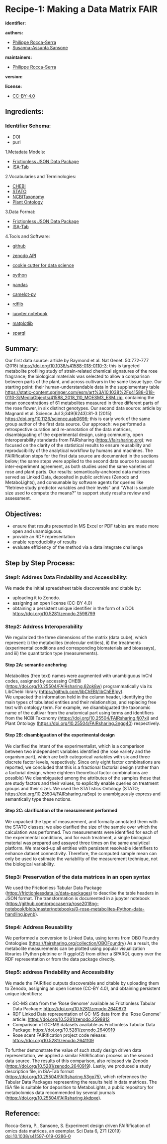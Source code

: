 # Recipe-1: Making a Data Matrix FAIR

**identifier:**

**authors:**

- [Philippe Rocca-Serra](https://github.com/proccaserra)
- [Susanna-Assunta Sansone](https://github.com/susannasansone)

**maintainers:**
- [Philippe Rocca-Serra](https://github.com/proccaserra)

**version:**


**license:**
- [CC-BY-4.0](https://creativecommons.org/licenses/by/4.0/)

## Ingredients:

### Identifier Schema:
    
- DOI
- purl


1.Metadata Models:
    
- [Frictionless JSON Data Package](https://frictionlessdata.io/specs/data-package/)
- [ISA-Tab](https://doi.org/10.25504/FAIRsharing.53gp75)

2.Vocabularies and Terminologies:

- [CHEBI](http://www.obofoundry.org/ontology/chebi.html)
- [STATO](https://www.stato-ontology.org)
- [NCBITaxonomy](https://www.ncbi.nlm.nih.gov/Taxonomy/Browser/wwwtax.cgi)
- [Plant Ontology](http://www.obofoundry.org/ontology/po.html)

3.Data Format:
       
- [Frictionless JSON Data Package](https://frictionlessdata.io/specs/data-package/)
- [ISA-Tab](https://doi.org/10.25504/FAIRsharing.53gp75)

4.Tools and  Software:

- [github](https://github.com/)
- [zenodo API](https://developers.zenodo.org/)
- [cookie cutter for data science](https://drivendata.github.io/cookiecutter-data-science/)

- [python](https://www.python.org/)
- [pandas](https://pandas.pydata.org/)
- [camelot-py](https://camelot-py.readthedocs.io/en/master/)
- [rdflib](https://rdflib.readthedocs.io/en/stable/)
- [jupyter notebook](https://jupyter.org/)
- [matplotlib](https://matplotlib.org/)
        
- [sparql](https://www.w3.org/TR/sparql11-query/)


## Summary:

Our first data source: article by Raymond et al. Nat Genet. 50:772-777 (2018) https://doi.org/10.1038/s41588-018-0110-3; this is targeted metabolite profiling study of strain-related chemical signatures of the rose fragrance; the biological materials was selected to allow a comparison between parts of the plant, and across cultivars in the same tissue type.
Our starting point: their human-understandable data in the supplementary table https://static-content.springer.com/esm/art%3A10.1038%2Fs41588-018-0110-3/MediaObjects/41588_2018_110_MOESM3_ESM.zip, containing the mean concentrations of 61 metabolites measured in three different parts of the rose flower, in six distinct genotypes.
Our second data source: article by Magnard et al. Science.Jul 3;349(6243):81-3 (2015) https://doi.org/10.1126/science.aab0696; this is early work of the same group author of the first data source.
Our approach: we performed a retrospective curation and re-annotation of the data matrices, disambiguating of the experimental design, using community, open interoperability standards from FAIRsharing (https://fairsharing.org); we focused on the clarity of the statistical results to ensure reusability and reproducibility of the analytical workflow by humans and machines. The FAIRification steps for the first data source are documented in the sections below; the same steps were applied to the second data source to assess inter-experiment agreement, as both studies used the same varieties of rose and plant parts. 
Our results: semantically-anchored data matrices served as Linked Data, deposited in public archives (Zenodo and MetaboLights), and consumable by software agents for queries like “Retrieve study predictor variables and their levels” and “What is sample size used to compute the means?” to support study results review and assessment.

## Objectives:

- ensure that results presented in MS Excel or PDF tables are made more open and unambiguous.
- provide an RDF representation
- enable reproduciblity of results
- evaluate efficiency of the method via a data integrate challenge


## Step by Step Process:

### Step1: Address Data Findability and Accessibility:

We made the initial spreadsheet table discoverable and citable by:

- uploading it to Zenodo. 
- assigning an open license (CC-BY 4.0)
- obtaining a persistent unique identifier in the form of a DOI: https://doi.org/10.5281/zenodo.2598799


     
### Step2: Address Interoperability

We regularized the three dimensions of the matrix (data cube), which represent: i) the metabolites (molecular entities), ii) the treatments (experimental conditions and corresponding biomaterials and bioassays), and iii) the quantitation type (measurements).

#### Step 2A: semantic anchoring
Metabolites (free text) names were augmented with unambiguous InChI codes, assigned by accessing CHEBI (https://doi.org/10.25504/FAIRsharing.62qk8w) programmatically via its LibChebi library (https://github.com/libChEBI/libChEBIpy).  
We unpacked the information held in the column header, identifying the main types of tabulated entities and their relationships, and replacing free text with ontology term.
For example, we disambiguated the taxonomic name of the cultivar from the anatomical part using terms and identifiers from the NCBI Taxonomy (https://doi.org/10.25504/FAIRsharing.fj07xj) and Plant Ontology (https://doi.org/10.25504/FAIRsharing.3ngg40) respectively.

#### Step 2B: disambiguation of the experimental design
We clarified the intent of the experimentalist, which is a comparison between two independent variables identified (the rose variety and the organism part), which are both categorical variables with six and three discrete factor levels, respectively. Since only eight factor combinations are reported, we concluded that this is a fractional factorial design (rather than a  factorial design, where eighteen theoretical factor combinations are possible)
We disambiguated among the attributes of the samples those that are study factors and their values, to explicitly enable queries on treatment groups and their sizes. 
We used the STATistics Ontology (STATO; https://doi.org/10.25504/FAIRsharing.na5xp) to unambiguously express and semantically type these notions.

#### Step 2C: clarification of the measurement performed
We unpacked the type of measurement, and formally annotated them with the STATO classes; we also clarified the size of the sample over which the calculation was performed. 
Two measurements were identified for each of the experimental conditions, and for each treatment, a single biological material was prepared and assayed three times on the same analytical platform. 
We marked-up all entities with persistent resolvable identifiers to enhance dataset connectivity. Therefore, the computed sample mean can only be used to estimate the variability of the measurement technique, not the biological variability. 

     
### Step3: Preservation of the data matrices in an open syntax

We used the Frictionless Tabular Data Package (https://frictionlessdata.io/data-packages) to describe the table headers in JSON format.
The transformation is documented in a jupyter notebook (https://github.com/proccaserra/rose2018ng-notebook/blob/master/notebooks/0-rose-metabolites-Python-data-handling.ipynb).
     
### Step4: Address Reusability

We performed a conversion to Linked Data, using terms from OBO Foundry Ontologies (https://fairsharing.org/collection/OBOFoundry) 
As a result, the metabolite measurements can be plotted using popular visualization libraries (Python plotnine or R ggplot2) from either a SPARQL query over the RDF representation or from the data package directly.


     
### Step5: address Findability and Accessibility

We made the FAIRified outputs discoverable and citable by uploading them to Zenodo, assigning an open license (CC-BY 4.0), and obtaining persistent unique identifiers:
- GC-MS data from the 'Rose Genome' available as Frictionless Tabular Data Package: https://doi.org/10.5281/zenodo.2640873
- RDF Linked Data representation of GC-MS data from the 'Rose Genome' article: https://doi.org/10.5281/zenodo.2598812
- Comparison of GC-MS datasets available as Frictionless Tabular Data Package: https://doi.org/10.5281/zenodo.2640919
- Rose scent FAIRification project code release: https://doi.org/10.5281/zenodo.2641109



To further demonstrate the value of such study design driven data representation, we applied a similar FAIRification process on the second data source. The results of this comparison, also released via Zenodo (https://doi.org/10.5281/zenodo.2640919).
Lastly, we produced a study description file, in ISA-Tab format (https://doi.org/10.25504/FAIRsharing.53gp75), which references the Tabular Data Packages representing the results held in data matrices. The ISA file is suitable for deposition to MetaboLights, a public repository for metabolomics data recommended by several journals (https://doi.org/10.25504/FAIRsharing.kkdpxe).


## Reference:

Rocca-Serra, P., Sansone, S. Experiment design driven FAIRification of omics data matrices, an exemplar. Sci Data 6, 271 (2019) [doi:10.1038/s41597-019-0286-0](https://doi.org/10.1038/s41597-019-0286-0)

